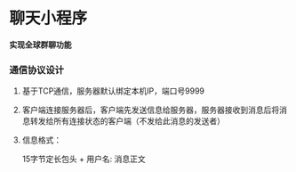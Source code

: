 # 聊天小程序

**实现全球群聊功能**



### 通信协议设计

1. 基于TCP通信，服务器默认绑定本机IP，端口号9999

2. 客户端连接服务器后，客户端先发送信息给服务器，服务器接收到消息后将消息转发给所有连接状态的客户端（不发给此消息的发送者）

3. 信息格式：

   15字节定长包头 + 用户名: 消息正文